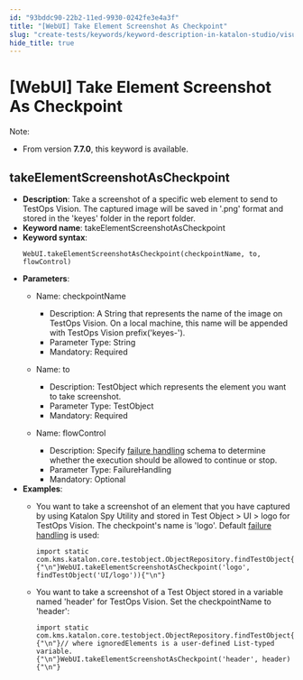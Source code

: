 ```yaml
---
id: "93bddc90-22b2-11ed-9930-0242fe3e4a3f"
title: "[WebUI] Take Element Screenshot As Checkpoint"
slug: "create-tests/keywords/keyword-description-in-katalon-studio/visual-based-web-testing-keywords/webui-take-element-screenshot-as-checkpoint"
hide_title: true
---
```


# <a id="id_0" class="anchor_top_offset"/><a id="ariaid-title1" class="anchor_top_offset"/>[WebUI] Take Element Screenshot As Checkpoint

<div xmlns="http://www.w3.org/1999/xhtml" className="p"><div className="note note note_note"><span className="note__title">Note:</span> 
    <ul className="ul"><li className="li"><p className="p">From version <strong className="ph b">7.7.0</strong>, this keyword is
          available.</p></li></ul>
  </div></div>

## <a id="id_0__id_1" class="anchor_top_offset"/>takeElementScreenshotAsCheckpoint

              
<ul xmlns="http://www.w3.org/1999/xhtml" className="ul"><li className="li">     <strong className="ph b">Description</strong>: Take a screenshot of a specific     web element to send to TestOps Vision. The captured image will be     saved in '.png' format and stored in the 'keyes' folder in the     report folder.</li><li className="li">     <strong className="ph b">Keyword name</strong>:     takeElementScreenshotAsCheckpoint</li><li className="li">     <strong className="ph b">Keyword syntax</strong>:     <pre className="pre codeblock"><code>WebUI.takeElementScreenshotAsCheckpoint(checkpointName, to, flowControl)</code></pre>   </li><li className="li">     <p className="p">       <strong className="ph b">Parameters</strong>:</p>     <ul className="ul"><li className="li">         <p className="p">Name: checkpointName</p>         <ul className="ul"><li className="li">Description: A String that represents the name of the image on             TestOps Vision. On a local machine, this name will be appended with             TestOps Vision prefix('keyes-').</li><li className="li">Parameter Type: String</li><li className="li">Mandatory: Required</li></ul>       </li><li className="li">         <p className="p">Name: to</p>         <ul className="ul"><li className="li">Description: TestObject which represents the element you want             to take screenshot.</li><li className="li">Parameter Type: TestObject</li><li className="li">Mandatory: Required</li></ul>       </li><li className="li">         <p className="p">Name: flowControl</p>         <ul className="ul"><li className="li">Description: Specify <a className="xref" href="/maintain/configure-failure-handling-settings-in-katalon-studio">failure handling</a>             schema to determine whether the execution should be allowed to             continue or stop.</li><li className="li">Parameter Type: FailureHandling</li><li className="li">Mandatory: Optional</li></ul>       </li></ul>   </li><li className="li">     <div className="p">       <strong className="ph b">Examples</strong>:<ul className="ul"><li className="li"><p className="p">You want to take a screenshot of an element that you have captured by using Katalon Spy Utility and stored in Test Object &gt; UI &gt; logo for TestOps Vision. The checkpoint's name is 'logo'. Default <a className="xref" href="/maintain/configure-failure-handling-settings-in-katalon-studio">failure handling</a> is used:</p><div className="p"><pre className="pre codeblock"><code>import static com.kms.katalon.core.testobject.ObjectRepository.findTestObject{"\n"}{"\n"}WebUI.takeElementScreenshotAsCheckpoint('logo', findTestObject('UI/logo')){"\n"}</code></pre></div></li><li className="li"><p className="p">You want to take a screenshot of a Test Object stored in a variable named 'header' for TestOps Vision. Set the checkpointName to 'header':</p><div className="p"><pre className="pre codeblock"><code>import static com.kms.katalon.core.testobject.ObjectRepository.findTestObject{"\n"}{"\n"}// where ignoredElements is a user-defined List-typed variable.{"\n"}WebUI.takeElementScreenshotAsCheckpoint('header', header){"\n"}</code></pre></div></li></ul></div>   </li></ul> 
                                                          
